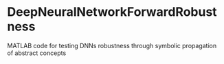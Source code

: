 # DeepNeuralNetworkForwardRobustness
MATLAB code for testing DNNs robustness through symbolic propagation of abstract concepts
